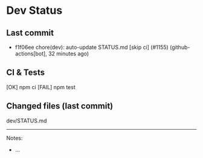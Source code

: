 # Dev Status

## Last commit
- f1f06ee chore(dev): auto-update STATUS.md [skip ci] (#1155) (github-actions[bot], 32 minutes ago)
## CI & Tests
[OK] npm ci
[FAIL] npm test

## Changed files (last commit)
dev/STATUS.md

---
Notes:
- ...
